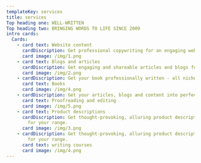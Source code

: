 ```yaml
---
templateKey: services
title: services
Top heading one: WELL-WRITTEN
Top heading two: BRINGING WORDS TO LIFE SINCE 2009
intro cards:
  Cards:
    - card text: Website content
      cardDiscription: Get professional copywriting for an engaging website.
      card image: /img/1.png
    - card text: Blogs and articles
      cardDiscription: Get engaging and shareable articles and blogs for your business.
      card image: /img/2.png
    - cardDiscription: Get your book professionally written - all niches welcome.
      card text: Books
      card image: /img/4.png
    - cardDiscription: Get your articles, blogs and content into perfect shape.
      card text: Proofreading and editing
      card image: /img/5.png
    - card text: Product descriptions
      cardDiscription: Get thought-provoking, alluring product descriptions crafted
        for your range.
      card image: /img/3.png
    - cardDiscription: Get thought-provoking, alluring product descriptions crafted
        for your range.
      card text: writing courses
      card image: /img/4.png
---
```

